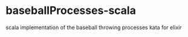 baseballProcesses-scala
=======================

scala implementation of the baseball throwing processes kata for elixir
